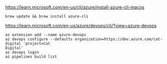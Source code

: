 
https://learn.microsoft.com/en-us/cli/azure/install-azure-cli-macos
```
brew update && brew install azure-cli
```

https://learn.microsoft.com/en-us/azure/devops/cli/?view=azure-devops
```
az extension add --name azure-devops
az devops configure --defaults organization=https://dev.azure.com/cat-digital 'project=Cat
Digital'
az devops login
az pipelines build list
```

